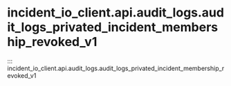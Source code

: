 # incident_io_client.api.audit_logs.audit_logs_privated_incident_membership_revoked_v1

::: incident_io_client.api.audit_logs.audit_logs_privated_incident_membership_revoked_v1